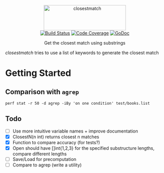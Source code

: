 
<p align="center">
<img
    src="logo.png"
    width="260" height="80" border="0" alt="closestmatch">
<br>
<a href="https://travis-ci.org/schollz/closestmatch"><img src="https://img.shields.io/travis/schollz/closestmatch.svg?style=flat-square" alt="Build Status"></a>
<a href="http://gocover.io/github.com/schollz/closestmatch"><img src="https://img.shields.io/badge/coverage-0%25-red.svg?style=flat-square" alt="Code Coverage"></a>
<a href="https://godoc.org/github.com/schollz/closestmatch"><img src="https://img.shields.io/badge/api-reference-blue.svg?style=flat-square" alt="GoDoc"></a>
</p>

<p align="center">Get the closest match using substrings</a></p>

*closestmatch* tries to use a list of keywords to generate the closest match


Getting Started
===============

## Comparison with `agrep`

```
perf stat -r 50 -d agrep -iBy 'on one condition' test/books.list
```

## Todo

- [ ] Use more intuitive variable names + improve documentation
- [x] ClosestN(n int) returns closest n matches
- [x] Function to compare accuracy (for tests?)
- [x] Open should have []int{1,2,3} for the specified substructure lengths, compare different lengths
- [ ] Save/Load for precomputation
- [ ] Compare to agrep (write a utility)
